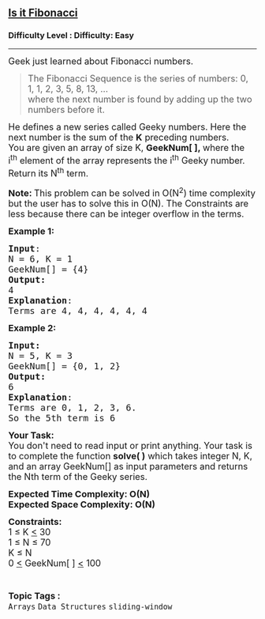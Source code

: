 <h2><a href="https://www.geeksforgeeks.org/problems/is-it-fibonacci--170647/1?page=3&category=Arrays&status=unsolved,attempted&sortBy=accuracy">Is it Fibonacci</a></h2><h3>Difficulty Level : Difficulty: Easy</h3><hr><div class="problems_problem_content__Xm_eO"><p><span style="font-size:18px">Geek just learned&nbsp;about Fibonacci numbers. </span></p>

<blockquote>
<p><span style="font-size:18px">The Fibonacci Sequence is the series of numbers:&nbsp;0, 1, 1, 2, 3, 5, 8, 13, ...</span><br>
<span style="font-size:18px">where the next number is found by adding up the two numbers before it.</span></p>
</blockquote>

<p><span style="font-size:18px">He defines a new series called&nbsp;Geeky numbers. Here the next number&nbsp;is the sum of the <strong>K</strong> preceding numbers.<br>
You are given an array of size K,&nbsp;<strong>GeekNum[ ],&nbsp;</strong>where the i<sup>th</sup>&nbsp;element of the array represents the i<sup>th</sup>&nbsp;Geeky&nbsp;number. Return its N<sup>th</sup>&nbsp;term.</span></p>

<p><strong><span style="font-size:18px">Note:&nbsp;</span></strong><span style="font-size:18px">This problem can be solved in O(N<sup>2</sup>) time complexity but the user has to solve this in O(N). The Constraints are less because there can be integer overflow in the terms.</span></p>

<p><span style="font-size:18px"><strong>Example 1:</strong></span></p>

<pre><span style="font-size:18px"><strong>Input</strong>:
N = 6, K = 1
GeekNum[] = {4}
<strong>Output:</strong>&nbsp;
4
<strong>Explanation</strong>: 
Terms are 4, 4, 4, 4, 4, 4</span></pre>

<p><span style="font-size:18px"><strong>Example 2:</strong></span></p>

<pre><span style="font-size:18px"><strong>Input:</strong>
N = 5, K = 3
GeekNum[] = {0, 1, 2}
<strong>Output:&nbsp;
</strong>6
<strong>Explanation</strong>: 
Terms are 0, 1, 2, 3, 6.
So the 5th term is 6</span>
</pre>

<p><span style="font-size:18px"><strong>Your Task:&nbsp;&nbsp;</strong><br>
You don't need to read input or print anything. Your task is to complete the function <strong>solve( )</strong>&nbsp;which takes integer N, K, and an array GeekNum[] as input parameters&nbsp;and returns the Nth term of the Geeky series.</span></p>

<p><span style="font-size:18px"><strong>Expected Time Complexity: O(N)<br>
Expected Space Complexity: O(N)</strong></span></p>

<p><span style="font-size:18px"><strong>Constraints:</strong><br>
1 ≤ K <u>&lt;</u>&nbsp;30<br>
1&nbsp;≤ N&nbsp;≤ 70<br>
K&nbsp;≤ N<br>
0&nbsp;<u>&lt;</u>&nbsp;GeekNum[ ] <u>&lt;</u>&nbsp;100</span></p>
</div><br><p><span style=font-size:18px><strong>Topic Tags : </strong><br><code>Arrays</code>&nbsp;<code>Data Structures</code>&nbsp;<code>sliding-window</code>&nbsp;
